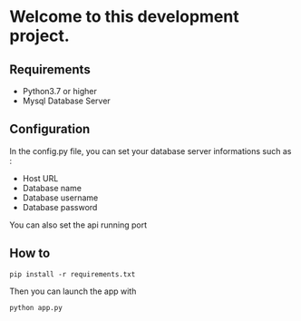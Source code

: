 # Welcome to this development project.

## Requirements

- Python3.7 or higher
- Mysql Database Server

## Configuration

In the config.py file, you can set your database server informations such as :
- Host URL
- Database name
- Database username
- Database password

You can also set the api running port

## How to

```
pip install -r requirements.txt
```

Then you can launch the app with

```
python app.py
```
